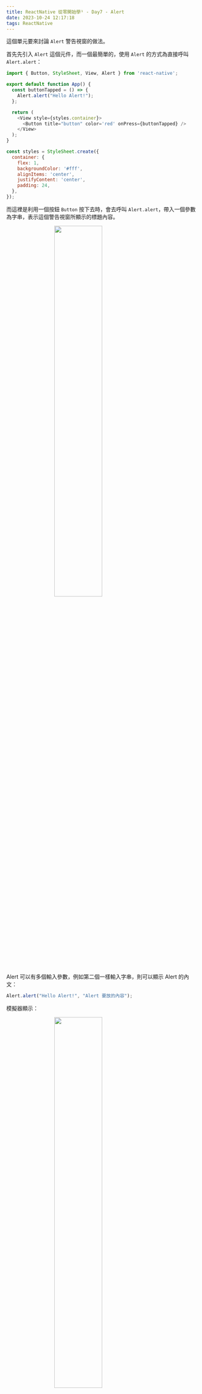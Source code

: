```yaml
---
title: ReactNative 從零開始學¹ - Day7 - Alert
date: 2023-10-24 12:17:18
tags: ReactNative
---
```


這個單元要來討論 `Alert` 警告視窗的做法。

首先先引入 `Alert` 這個元件，而一個最簡單的，使用 `Alert` 的方式為直接呼叫 `Alert.alert`：

```js
import { Button, StyleSheet, View, Alert } from 'react-native';

export default function App() {
  const buttonTapped = () => {
    Alert.alert("Hello Alert!");
  };

  return (
    <View style={styles.container}>
      <Button title="button" color='red' onPress={buttonTapped} />
    </View>
  );
}

const styles = StyleSheet.create({
  container: {
    flex: 1,
    backgroundColor: '#fff',
    alignItems: 'center',
    justifyContent: 'center',
    padding: 24,
  },
});
```

而這裡是利用一個按鈕 `Button` 按下去時，會去呼叫 `Alert.alert`，帶入一個參數為字串，表示這個警告視窗所顯示的標題內容。

<img src="/images/ReactNative/7_1.png"  style="display: block;margin-left: auto;margin-right: auto;width: 50%;">

Alert 可以有多個輸入參數，例如第二個一樣輸入字串，則可以顯示 Alert 的內文：

```js
Alert.alert("Hello Alert!", "Alert 要放的內容");
```

模擬器顯示：

<img src="/images/ReactNative/7_2.png"  style="display: block;margin-left: auto;margin-right: auto;width: 50%;">

Alert 的第三個參數，是輸入陣列，則可以顯示 Alert 的按鈕：

```js
Alert.alert("Hello Alert!", "Alert 要放的內容", [{
  text: 'OK',
  onPress: ()=> console.log('OK Tapped')
}]);
```

這裡帶入的第三個參數是一個陣列，陣列元素使用物件帶入，裡面有兩個參數 `text` 與 `onPress`，分別表示按鈕的顯示文字與按鈕按下時觸發的事件。

所以這個陣列可以帶入第二個元素，一樣使用 `text` 與 `onPress` 所包成的物件帶入：

```js
Alert.alert("Hello Alert!", "Alert 要放的內容", [{
  text: 'OK',
  onPress: () => console.log('OK Tapped')
}, {
  text: 'Cancel',
  onPress: () => console.log('Cancel Tapped')
}]);
```

模擬器顯示：

<img src="/images/ReactNative/7_3.png"  style="display: block;margin-left: auto;margin-right: auto;width: 50%;">

[本單元完整程式碼範例](https://snack.expo.dev/@mrjk/day7---alert)

<div data-snack-id="@mrjk/day7---alert" data-snack-platform="ios" data-snack-preview="true" data-snack-theme="dark" style="overflow:hidden;background:#0C0D0E;border:1px solid var(--color-border);border-radius:4px;height:505px;width:100%"></div>
<script async src="https://snack.expo.dev/embed.js"></script>

**ReactNative 從零開始學¹ - Day7 [完]**

- 上一篇：[ReactNative 從零開始學¹ - Day6 - Modal](/ReactNative/Day6)
- 下一篇：[ReactNative 從零開始學¹ - Day8 - ActivityIndicator](/ReactNative/Day8)
